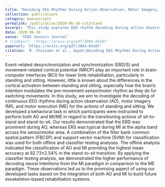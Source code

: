 ```yaml
---
title: "Decoding EEG Rhythms During Action Observation, Motor Imagery, and Execution for Standing and Sitting"
collection: publications
category: manuscripts
permalink: /publication/2020-06-30-sit2stand
excerpt: 'This study explores EEG rhythm decoding during action observation (AO), motor imagery (MI), and motor execution (ME) for sit-to-stand and stand-to-sit transitions'
date: 2020-06-30
venue: 'IEEE Sensors Journal'
# slidesurl: 'https://arxiv.org/pdf/2004.04107'
paperurl: 'https://arxiv.org/pdf/2004.04107'
citation: 'R. Chaisaen et al., &quot;Decoding EEG Rhythms During Action Observation, Motor Imagery, and Execution for Standing and Sitting,&quot; in <i>IEEE Sensors Journal,</i> vol. 20, no. 22, pp. 13776-13786, 15 Nov.15, 2020.'
---
```

Event-related desynchronization and synchronization (ERD/S) and movement-related cortical potential (MRCP) play an important role in brain-computer interfaces (BCI) for lower limb rehabilitation, particularly in standing and sitting. However, little is known about the differences in the cortical activation between standing and sitting, especially how the brain’s intention modulates the pre-movement sensorimotor rhythm as they do for switching movements. In this study, we aim to investigate the decoding of continuous EEG rhythms during action observation (AO), motor imagery (MI), and motor execution (ME) for the actions of standing and sitting. We developed a behavioral task in which participants were instructed to perform both AO and MI/ME in regard to the transitioning actions of sit-to-stand and stand-to-sit. Our results demonstrated that the ERD was prominent during AO, whereas ERS was typical during MI at the alpha band across the sensorimotor area. A combination of the filter bank common spatial pattern (FBCSP) and support vector machine (SVM) for classification was used for both offline and classifier testing analyses. The offline analysis indicated the classification of AO and MI providing the highest mean accuracy at 82.73±2.54% in the stand-to-sit transition. By applying the classifier testing analysis, we demonstrated the higher performance of decoding neural intentions from the MI paradigm in comparison to the ME paradigm. These observations led us to the promising aspect of using our developed tasks based on the integration of both AO and MI to build future exoskeleton-based rehabilitation systems.
